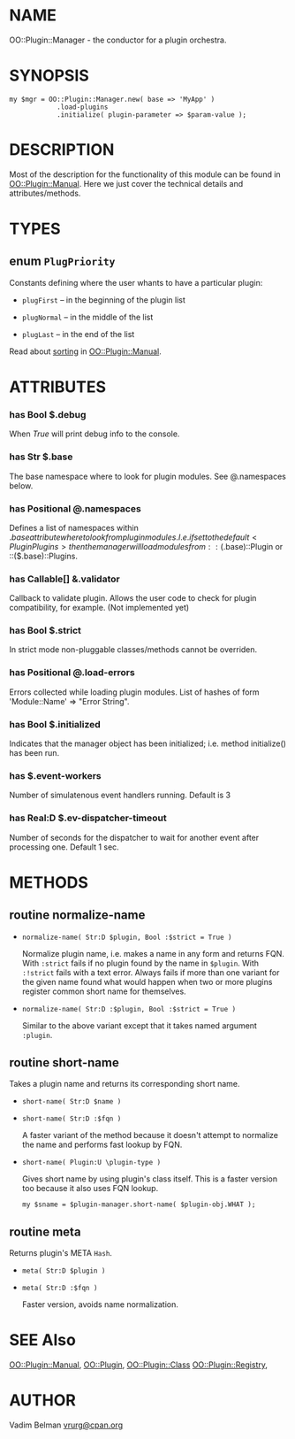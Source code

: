 NAME
====

OO::Plugin::Manager - the conductor for a plugin orchestra.

SYNOPSIS
========

    my $mgr = OO::Plugin::Manager.new( base => 'MyApp' )
                .load-plugins
                .initialize( plugin-parameter => $param-value );

DESCRIPTION
===========

Most of the description for the functionality of this module can be found in [OO::Plugin::Manual](https://github.com/vrurg/Perl6-OO-Plugin/blob/v0.0.3/docs/md/OO/Plugin/Manual.md). Here we just cover the technical details and attributes/methods.

TYPES
=====

enum `PlugPriority`
-------------------

Constants defining where the user whants to have a particular plugin:

  * `plugFirst` – in the beginning of the plugin list

  * `plugNormal` – in the middle of the list

  * `plugLast` – in the end of the list

Read about [sorting](https://github.com/vrurg/Perl6-OO-Plugin/blob/v0.0.3/docs/md/OO/Plugin/Manual.md#sorting) in [OO::Plugin::Manual](https://github.com/vrurg/Perl6-OO-Plugin/blob/v0.0.3/docs/md/OO/Plugin/Manual.md).

ATTRIBUTES
==========

### has Bool $.debug

When _True_ will print debug info to the console.

### has Str $.base

The base namespace where to look for plugin modules. See @.namespaces below.

### has Positional @.namespaces

Defines a list of namespaces within $.base attribute where to look from plugin modules. I.e. if set to the default <Plugin Plugins> then the manager will load modules from ::($.base)::Plugin or ::($.base)::Plugins.

### has Callable[<anon>] &.validator

Callback to validate plugin. Allows the user code to check for plugin compatibility, for example. (Not implemented yet)

### has Bool $.strict

In strict mode non-pluggable classes/methods cannot be overriden.

### has Positional @.load-errors

Errors collected while loading plugin modules. List of hashes of form 'Module::Name' => "Error String".

### has Bool $.initialized

Indicates that the manager object has been initialized; i.e. method initialize() has been run.

### has <anon> $.event-workers

Number of simulatenous event handlers running. Default is 3

### has Real:D $.ev-dispatcher-timeout

Number of seconds for the dispatcher to wait for another event after processing one. Default 1 sec.

METHODS
=======

routine normalize-name
----------------------

  * `normalize-name( Str:D $plugin, Bool :$strict = True )`

    Normalize plugin name, i.e. makes a name in any form and returns FQN. With `:strict` fails if no plugin found by the name in `$plugin`. With `:!strict` fails with a text error. Always fails if more than one variant for the given name found what would happen when two or more plugins register common short name for themselves.

  * `normalize-name( Str:D :$plugin, Bool :$strict = True )`

    Similar to the above variant except that it takes named argument `:plugin`.

routine short-name
------------------

Takes a plugin name and returns its corresponding short name.

  * `short-name( Str:D $name )`

  * `short-name( Str:D :$fqn )`

    A faster variant of the method because it doesn't attempt to normalize the name and performs fast lookup by FQN.

  * `short-name( Plugin:U \plugin-type )`

    Gives short name by using plugin's class itself. This is a faster version too because it also uses FQN lookup.

        my $sname = $plugin-manager.short-name( $plugin-obj.WHAT );

routine meta
------------

Returns plugin's META `Hash`.

  * `meta( Str:D $plugin )`

  * `meta( Str:D :$fqn )`

    Faster version, avoids name normalization.

SEE Also
========

[OO::Plugin::Manual](https://github.com/vrurg/Perl6-OO-Plugin/blob/v0.0.3/docs/md/OO/Plugin/Manual.md), [OO::Plugin](https://github.com/vrurg/Perl6-OO-Plugin/blob/v0.0.3/docs/md/OO/Plugin.md), [OO::Plugin::Class](https://github.com/vrurg/Perl6-OO-Plugin/blob/v0.0.3/docs/md/OO/Plugin/Class.md) [OO::Plugin::Registry](https://github.com/vrurg/Perl6-OO-Plugin/blob/v0.0.3/docs/md/OO/Plugin/Registry.md),

AUTHOR
======

Vadim Belman <vrurg@cpan.org>

